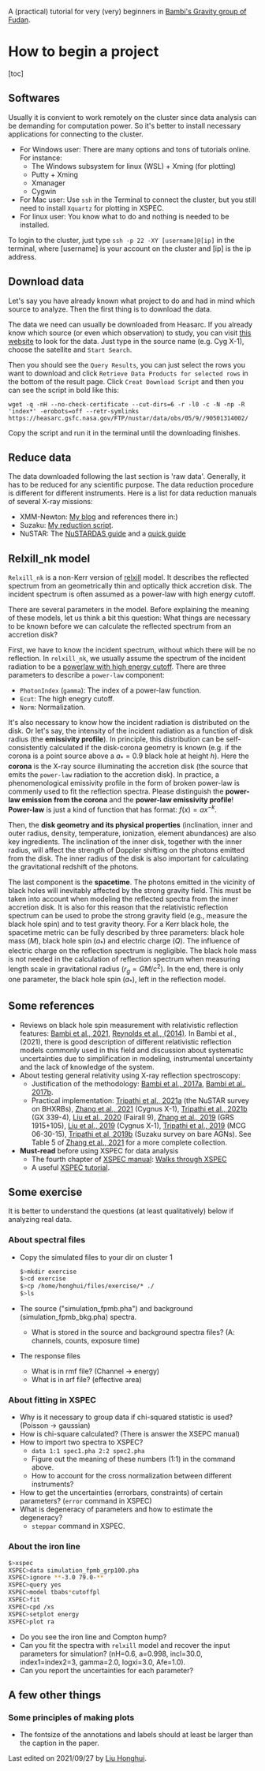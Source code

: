 A (practical) tutorial for very (very) beginners in [Bambi's Gravity group of Fudan](http://www.physics.fudan.edu.cn/tps/people/bambi/Site/Home.html).

# How to begin a project

[toc]

## Softwares

Usually it is convient to work remotely on the cluster since data analysis can be demanding for computation power. So it's better to install necessary applications for connecting to the cluster.

- For Windows user: There are many options and tons of tutorials online. For instance:
	- The Windows subsystem for linux (WSL) + Xming (for plotting)
	- Putty + Xming
	- Xmanager
	- Cygwin
- For Mac user: Use `ssh` in the Terminal to connect the cluster, but you still need to install `Xquartz` for plotting in XSPEC.
- For linux user: You know what to do and nothing is needed to be installed.

To login to the cluster, just type `ssh -p 22 -XY [username]@[ip]` in the terminal, where [username] is your account on the cluster and [ip] is the ip address.

## Download data

Let's say you have already known what project to do and had in mind which source to analyze. Then the first thing is to download the data.

The data we need can usually be downloaded from Heasarc. If you already know which source (or even which observation) to study, you can visit [this website](https://heasarc.gsfc.nasa.gov/cgi-bin/W3Browse/w3browse.pl) to look for the data. Just type in the source name (e.g. Cyg X-1), choose the satellite and `Start Search`.

Then you should see the `Query Results`, you can just select the rows you want to download and click `Retrieve Data Products for selected rows` in the bottom of the result page. Click `Creat Download Script` and then you can see the script in bold like this:

```
wget -q -nH --no-check-certificate --cut-dirs=6 -r -l0 -c -N -np -R 'index*' -erobots=off --retr-symlinks https://heasarc.gsfc.nasa.gov/FTP/nustar/data/obs/05/9//90501314002/
```

Copy the script and run it in the terminal until the downloading finishes.

## Reduce data

The data downloaded following the last section is 'raw data'. Generally, it has to be reduced for any scientific purpose. The data reduction procedure is different for different instruments. Here is a list for data reduction manuals of several X-ray missions:

- XMM-Newton: [My blog](https://honghui-liu.github.io/notes/2020/02/27/XMM-data-reduction.html) and references there in:)
- Suzaku: [My reduction script](https://github.com/honghui-liu/suzaku_reduction).
- NuSTAR: The [NuSTARDAS guide](https://heasarc.gsfc.nasa.gov/docs/nustar/analysis/nustar_swguide.pdf) and a [quick guide](https://heasarc.gsfc.nasa.gov/docs/nustar/analysis/nustar_quickstart_guide.pdf)

## Relxill_nk model

`Relxill_nk` is a non-Kerr version of [relxill](http://www.sternwarte.uni-erlangen.de/~dauser/research/relxill/) model. It describes the reflected spectrum from an geometrically thin and optically thick accretion disk. The incident spectrum is often assumed as a power-law with high energy cutoff.

There are several parameters in the model. Before explaining the meaning of these models, let us think a bit this question: What things are necessary to be known before we can calculate the reflected spectrum from an accretion disk?

First, we have to know the incident spectrum, without which there will be no reflection. In `relxill_nk`, we usually assume the spectrum of the incident radiation to be a [powerlaw with high energy cutoff](https://heasarc.gsfc.nasa.gov/xanadu/xspec/manual/node162.html). There are three parameters to describe a `power-law` component:

- `PhotonIndex` (`gamma`): The index of a power-law function.
- `Ecut`: The high enegry cutoff.
- `Norm`: Normalization.

It's also necessary to know how the incident radiation is distributed on the disk. Or let's say, the intensity of the incident radiation as a function of disk radius (the **emissivity profile**). In principle, this distribution can be self-consistently calculated if the disk-corona geometry is known (e.g. if the corona is a point source above a $a_{*}=0.9$ black hole at height $h$). Here the **corona** is the X-ray source illuminating the accretion disk (the source that emits the `power-law` radiation to the accretion disk). In practice, a phenomenological emissivity profile in the form of broken power-law is commenly used to fit the reflection spectra. Please distinguish the **power-law emission from the corona** and the **power-law emissivity profile**! **Power-law** is just a kind of function that has format: $f(x)=ax^{-k}$. 

Then, the **disk geometry and its physical properties** (inclination, inner and outer radius, density, temperature, ionization, element abundances) are also key ingredients. The inclination of the inner disk, together with the inner radius, will affect the strength of Doppler shifting on the photons emitted from the disk. The inner radius of the disk is also important for calculating the gravitational redshift of the photons.

The last component is the **spacetime**. The photons emitted in the vicinity of black holes will inevitably affected by the strong gravity field. This must be taken into account when modeling the reflected spectra from the inner accretion disk. It is also for this reason that the relativistic reflection spectrum can be used to probe the strong gravity field (e.g., measure the black hole spin) and to test gravity theory. For a Kerr black hole, the spacetime metric can be fully described by three parameters: black hole mass ($M$), black hole spin ($a_*$) and electric charge ($Q$). The influence of electric charge on the reflection spectrum is negligible. The black hole mass is not needed in the calculation of reflection spectrum when measuring length scale in gravitational radius ($r_g=GM/c^2$). In the end, there is only one parameter, the black hole spin ($a_*$), left in the reflection model. 

## Some references

- Reviews on black hole spin measurement with relativistic reflection features: [Bambi et al., 2021](https://ui.adsabs.harvard.edu/abs/2021SSRv..217...65B/abstract), [Reynolds et al., (2014)](https://ui.adsabs.harvard.edu/abs/2014SSRv..183..277R/abstract). In Bambi et al., (2021), there is good description of different relativistic reflection models commonly used in this field and discussion about systematic uncertainties due to simplification in modeling, instrumental uncertainty and the lack of knowledge of the system.
- About testing general relativity using X-ray reflection spectroscopy: 
  - Justification of the methodology: [Bambi et al., 2017a](https://ui.adsabs.harvard.edu/abs/2017ApJ...842...76B/abstract), [Bambi et al., 2017b](https://ui.adsabs.harvard.edu/abs/2017RvMP...89b5001B/abstract).
  - Practical implementation: [Tripathi et al., 2021a](https://ui.adsabs.harvard.edu/abs/2021ApJ...913...79T/abstract) (the NuSTAR survey on BHXRBs), [Zhang et al., 2021](https://ui.adsabs.harvard.edu/abs/2021PhRvD.103b4055Z/abstract) (Cygnus X-1), [Tripathi et al., 2021b](https://ui.adsabs.harvard.edu/abs/2021ApJ...907...31T/abstract) (GX 339-4), [Liu et al., 2020](https://ui.adsabs.harvard.edu/abs/2020ApJ...896..160L/abstract) (Fairall 9), [Zhang et al., 2019](https://ui.adsabs.harvard.edu/abs/2019ApJ...884..147Z/abstract) (GRS 1915+105), [Liu et al., 2019](https://ui.adsabs.harvard.edu/abs/2019PhRvD..99l3007L/abstract) (Cygnus X-1), [Tripathi et al., 2019](https://ui.adsabs.harvard.edu/abs/2019ApJ...875...56T/abstract) (MCG 06-30-15), [Tripathi et al, 2019b](https://ui.adsabs.harvard.edu/abs/2019ApJ...874..135T/abstract) (Suzaku survey on bare AGNs). See Table 5 of [Zhang et al., 2021](https://arxiv.org/pdf/2106.03086.pdf) for a more complete collection.
- **Must-read** before using XSPEC for data analysis
  - The fourth chapter of [XSPEC manual](https://heasarc.gsfc.nasa.gov/xanadu/xspec/manual/XspecManual.html): [Walks through XSPEC](https://heasarc.gsfc.nasa.gov/xanadu/xspec/manual/node35.html) 
  - A useful [XSPEC tutorial](http://labx.iasfbo.inaf.it/2014/resources/xspec_tutorial2014.pdf).

## Some exercise

It is better to understand the questions (at least qualitatively) below if analyzing real data.

### About spectral files

- Copy the simulated files to your dir on cluster 1

  ```bash
  $>mkdir exercise
  $>cd exercise
  $>cp /home/honghui/files/exercise/* ./
  $>ls
  ```

- The source ("simulation_fpmb.pha") and background (simulation_fpmb_bkg.pha) spectra.

  - What is stored in the source and background spectra files? (A: channels, counts, exposure time)

- The response files

  - What is in rmf file? (Channel -> energy)
  - What is in arf file? (effective area)

### About fitting in XSPEC

- Why is it necessary to group data if chi-squared statistic is used? (Poisson -> gaussian)
- How is chi-square calculated? (There is answer the XSEPC manual)
- How to import two spectra to XSPEC? 
  - `data 1:1 spec1.pha 2:2 spec2.pha`
  - Figure out the meaning of these numbers (1:1) in the command above.
  - How to account for the cross normalization between different instruments?
- How to get the uncertainties (errorbars, constraints) of certain parameters? (`error` command in XSPEC)
- What is degeneracy of parameters and how to estimate the degeneracy?
  - `steppar` command in XSPEC.

### About the iron line

```bash
$>xspec
XSPEC>data simulation_fpmb_grp100.pha
XSPEC>ignore **-3.0 79.0-**
XSPEC>query yes
XSPEC>model tbabs*cutoffpl
XSPEC>fit
XSPEC>cpd /xs
XSPEC>setplot energy
XSPEC>plot ra
```

- Do you see the iron line and Compton hump?
- Can you fit the spectra with `relxill` model and recover the input parameters for simulation? (nH=0.6, a=0.998, incl=30.0, index1=index2=3, gamma=2.0, logxi=3.0, Afe=1.0).
- Can you report the uncertainties for each parameter?

## A few other things

### Some principles of making plots

- The fontsize of the annotations and labels should at least be larger than the caption in the paper.



Last edited on 2021/09/27 by [Liu Honghui](https://honghui-liu.github.io/).
